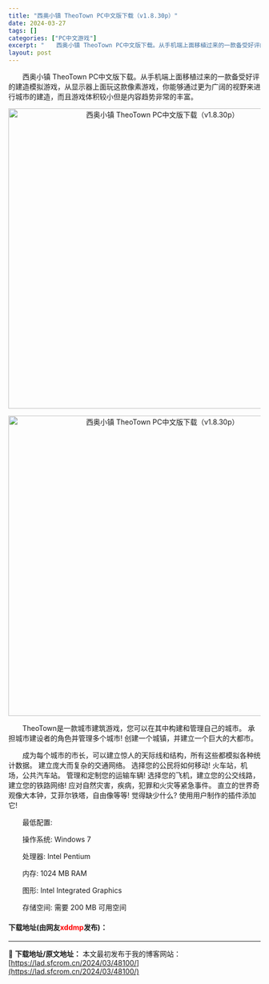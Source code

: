 ```yaml
---
title: "西奥小镇 TheoTown PC中文版下载（v1.8.30p）"
date: 2024-03-27
tags: []
categories: ["PC中文游戏"]
excerpt: "　　西奥小镇 TheoTown PC中文版下载。从手机端上面移植过来的一款备受好评的建造模拟游戏，从显示器上面玩这款像素游戏，你能够通过更为广阔的视野来进行城市的建造，而且游戏体积较小但是内容趋势非常的丰富。 　　TheoTown是一款城市建筑游戏，您可以在其中构建和管理自己的城市。 承担城市建设者&hellip;"
layout: post
---
```


 <p>　　西奥小镇 TheoTown PC中文版下载。从手机端上面移植过来的一款备受好评的建造模拟游戏，从显示器上面玩这款像素游戏，你能够通过更为广阔的视野来进行城市的建造，而且游戏体积较小但是内容趋势非常的丰富。</p> <p align="center"><img align="" border="0" src="https://lad.sfcrom.cn/wp-content/uploads/2024/03/20240327_66037fe51b25c.webp" width="600" alt="西奥小镇 TheoTown PC中文版下载（v1.8.30p）" /></p> <p align="center"><img align="" border="0" src="https://lad.sfcrom.cn/wp-content/uploads/2024/03/20240327_66037fe5b011c.webp" width="600" alt="西奥小镇 TheoTown PC中文版下载（v1.8.30p）" /></p> <p>　　TheoTown是一款城市建筑游戏，您可以在其中构建和管理自己的城市。 承担城市建设者的角色并管理多个城市! 创建一个城镇，并建立一个巨大的大都市。</p> <p>　　成为每个城市的市长，可以建立惊人的天际线和结构，所有这些都模拟各种统计数据。 建立庞大而复杂的交通网络。 选择您的公民将如何移动! 火车站，机场，公共汽车站。 管理和定制您的运输车辆! 选择您的飞机，建立您的公交线路，建立您的铁路网络! 应对自然灾害，疾病，犯罪和火灾等紧急事件。 直立的世界奇观像大本钟，艾菲尔铁塔，自由像等等! 觉得缺少什么? 使用用户制作的插件添加它!</p> <p>　　最低配置:</p> <p>　　操作系统: Windows 7</p> <p>　　处理器: Intel Pentium</p> <p>　　内存: 1024 MB RAM</p> <p>　　图形: Intel Integrated Graphics</p> <p>　　存储空间: 需要 200 MB 可用空间</p> <p><h4>下载地址(由网友<font color="red">xddmp</font>发布)：</h4></p> 

---
📖 **下载地址/原文地址：** 本文最初发布于我的博客网站：[https://lad.sfcrom.cn/2024/03/48100/](https://lad.sfcrom.cn/2024/03/48100/)
